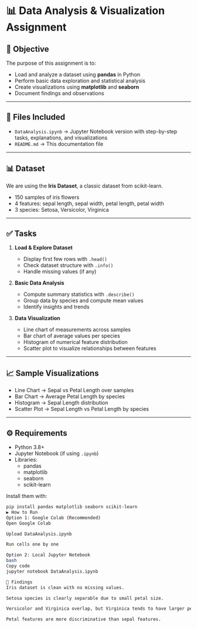 # 📊 Data Analysis & Visualization Assignment

## 🎯 Objective
The purpose of this assignment is to:
- Load and analyze a dataset using **pandas** in Python  
- Perform basic data exploration and statistical analysis  
- Create visualizations using **matplotlib** and **seaborn**  
- Document findings and observations  

---

## 📂 Files Included
- `DataAnalysis.ipynb` → Jupyter Notebook version with step-by-step tasks, explanations, and visualizations  
- `README.md` → This documentation file  

---

## 📊 Dataset
We are using the **Iris Dataset**, a classic dataset from scikit-learn.  
- 150 samples of iris flowers  
- 4 features: sepal length, sepal width, petal length, petal width  
- 3 species: Setosa, Versicolor, Virginica  

---

## ✅ Tasks
1. **Load & Explore Dataset**
   - Display first few rows with `.head()`
   - Check dataset structure with `.info()`
   - Handle missing values (if any)

2. **Basic Data Analysis**
   - Compute summary statistics with `.describe()`
   - Group data by species and compute mean values
   - Identify insights and trends

3. **Data Visualization**
   - Line chart of measurements across samples
   - Bar chart of average values per species
   - Histogram of numerical feature distribution
   - Scatter plot to visualize relationships between features

---

## 📈 Sample Visualizations
- Line Chart → Sepal vs Petal Length over samples  
- Bar Chart → Average Petal Length by species  
- Histogram → Sepal Length distribution  
- Scatter Plot → Sepal Length vs Petal Length by species  

---

## ⚙️ Requirements
- Python 3.8+
- Jupyter Notebook (if using `.ipynb`)
- Libraries:
  - pandas  
  - matplotlib  
  - seaborn  
  - scikit-learn  

Install them with:
```bash
pip install pandas matplotlib seaborn scikit-learn
▶️ How to Run
Option 1: Google Colab (Recommended)
Open Google Colab

Upload DataAnalysis.ipynb

Run cells one by one

Option 2: Local Jupyter Notebook
bash
Copy code
jupyter notebook DataAnalysis.ipynb

📌 Findings
Iris dataset is clean with no missing values.

Setosa species is clearly separable due to small petal size.

Versicolor and Virginica overlap, but Virginica tends to have larger petals.

Petal features are more discriminative than sepal features.
